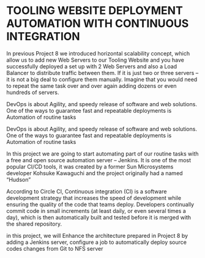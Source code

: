 # TOOLING WEBSITE DEPLOYMENT AUTOMATION WITH CONTINUOUS INTEGRATION

In previous Project 8 we introduced horizontal scalability concept, which allow us to add new Web Servers to our Tooling Website and you have successfully deployed a set up with 2 Web Servers and also a Load Balancer to distribute traffic between them. If it is just two or three servers – it is not a big deal to configure them manually. Imagine that you would need to repeat the same task over and over again adding dozens or even hundreds of servers.

DevOps is about Agility, and speedy release of software and web solutions. One of the ways to guarantee fast and repeatable deployments is Automation of routine tasks

DevOps is about Agility, and speedy release of software and web solutions. One of the ways to guarantee fast and repeatable deployments is Automation of routine tasks

In this project we are going to start automating part of our routine tasks with a free and open source automation server – Jenkins. It is one of the most popular CI/CD tools, it was created by a former Sun Microsystems developer Kohsuke Kawaguchi and the project originally had a named “Hudson”

According to Circle CI, Continuous integration (CI) is a software development strategy that increases the speed of development while ensuring the quality of the code that teams deploy. Developers continually commit code in small increments (at least daily, or even several times a day), which is then automatically built and tested before it is merged with the shared repository.


in this project, we will Enhance the architecture prepared in Project 8 by adding a Jenkins server, configure a job to automatically deploy source codes changes from Git to NFS server


